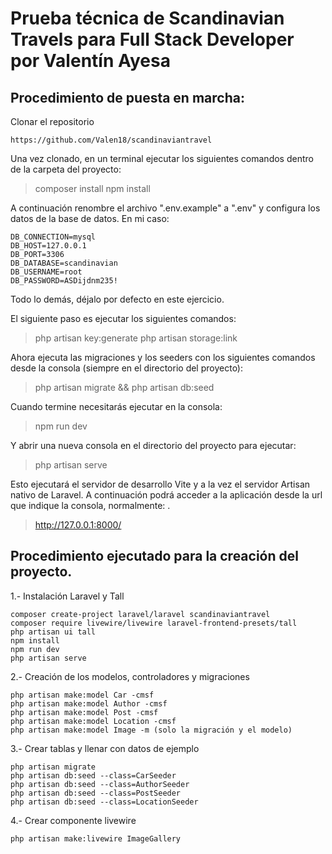 # Prueba técnica de Scandinavian Travels para Full Stack Developer por Valentín Ayesa

## Procedimiento de puesta en marcha:

Clonar el repositorio

    https://github.com/Valen18/scandinaviantravel

Una vez clonado, en un terminal ejecutar los siguientes comandos dentro de la carpeta del proyecto:

> composer install 
> npm install

A continuación renombre el archivo ".env.example" a ".env" y configura los datos de la base de datos.
En mi caso:

	DB_CONNECTION=mysql
	DB_HOST=127.0.0.1
	DB_PORT=3306
	DB_DATABASE=scandinavian
	DB_USERNAME=root
	DB_PASSWORD=ASDijdnm235!
	
Todo lo demás, déjalo por defecto en este ejercicio.

El siguiente paso es ejecutar los siguientes comandos:

> php artisan key:generate 
> php artisan storage:link

Ahora ejecuta las migraciones y los seeders con los siguientes comandos desde la consola (siempre en el directorio del proyecto):

> php artisan migrate && php artisan db:seed

Cuando termine necesitarás ejecutar en la consola:

> npm run dev

Y abrir una nueva consola en el directorio del proyecto para ejecutar:

> php artisan serve

Esto ejecutará el servidor de desarrollo Vite y a la vez el servidor Artisan nativo de Laravel.
A continuación podrá acceder a la aplicación desde la url que indique la consola, normalmente: .

> http://127.0.0.1:8000/

## Procedimiento ejecutado para la creación del proyecto.

1.- Instalación Laravel y Tall

    composer create-project laravel/laravel scandinaviantravel
    composer require livewire/livewire laravel-frontend-presets/tall
    php artisan ui tall
    npm install
    npm run dev
    php artisan serve

2.- Creación de los modelos, controladores y migraciones

    php artisan make:model Car -cmsf
    php artisan make:model Author -cmsf
    php artisan make:model Post -cmsf
    php artisan make:model Location -cmsf
    php artisan make:model Image -m (solo la migración y el modelo)

3.- Crear tablas y llenar con datos de ejemplo

    php artisan migrate
    php artisan db:seed --class=CarSeeder
    php artisan db:seed --class=AuthorSeeder
    php artisan db:seed --class=PostSeeder
    php artisan db:seed --class=LocationSeeder

4.- Crear componente livewire

    php artisan make:livewire ImageGallery